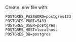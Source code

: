 Create .env file with:

```
POSTGRES_PASSWORD=postgres123
POSTGRES_PORT=5433
POSTGRES_USER=postgres
POSTGRES_HOST=localhost
POSTGRES_DB=postgres
```